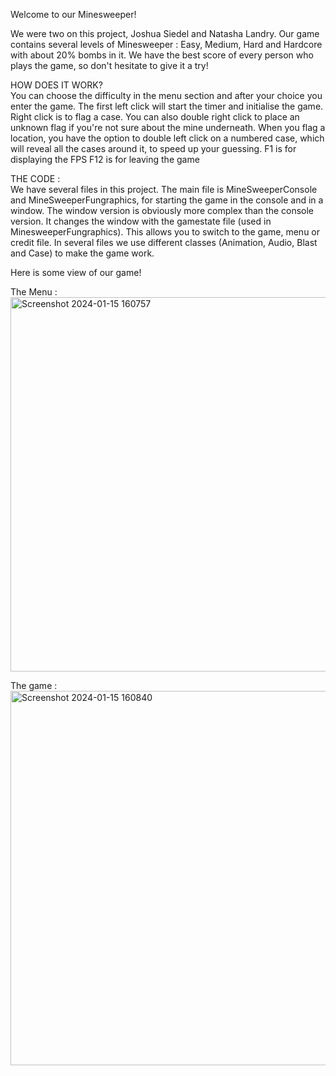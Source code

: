 Welcome to our Minesweeper!

We were two on this project, Joshua Siedel and Natasha Landry.
Our game contains several levels of Minesweeper : Easy, Medium, Hard and Hardcore with about 20% bombs in it. We have the best score of every person who plays the game, so don't hesitate to give it a try!

HOW DOES IT WORK?\
You can choose the difficulty in the menu section and after your choice you enter the game. The first left click will start the timer and initialise the game. Right click is to flag a case. You can also double right click to place an unknown flag if you're not sure about the mine underneath.
When you flag a location, you have the option to double left click on a numbered case, which will reveal all the cases around it, to speed up your guessing.
F1 is for displaying the FPS
F12 is for leaving the game

THE CODE : \
We have several files in this project.
The main file is MineSweeperConsole and MineSweeperFungraphics, for starting the game in the console and in a window.
The window version is obviously more complex than the console version. It changes the window with the gamestate file (used in MinesweeperFungraphics). This allows you to switch to the game, menu or credit file. In several files we use different classes (Animation, Audio, Blast and Case) to make the game work.

Here is some view of our game!

The Menu :\
<img width="599" alt="Screenshot 2024-01-15 160757" src="https://github.com/Discretos2022/Demineur/assets/89923918/3ae5a60b-f452-4a1b-a9ee-de83b5ef55ee">


The game :\
<img width="599" alt="Screenshot 2024-01-15 160840" src="https://github.com/Discretos2022/Demineur/assets/89923918/58f92c50-3862-4b28-bbfa-7887c644385f">
